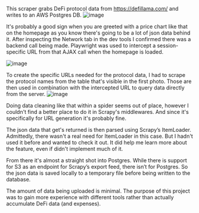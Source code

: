 This scraper grabs DeFi protocol data from https://defillama.com/ and writes to an AWS Postgres DB.
![image](https://user-images.githubusercontent.com/62268115/159244693-828fae04-26c1-42d7-a371-fbf3da8b82ef.png)


It's probably a good sign when you are greeted with a price chart like that on the homepage as you know there's going to be a lot of json data behind it. After inspecting the Network tab in the dev tools I confirmed there was a backend call being made.  Playwright was used to intercept a session-specific URL from that AJAX call when the homepage is loaded. 

![image](https://user-images.githubusercontent.com/62268115/159244955-c8ee8bf3-c448-41f6-a41f-8c480ab4f8f1.png)

To create the specific URLs needed for the protocol data, I had to scrape the protocol names from the table that's visible in the first photo.  Those are then used in combination with the intercepted URL to query data directly from the server.
![image](https://user-images.githubusercontent.com/62268115/159245704-e347d638-03e4-4dc5-9fde-6acff2436316.png)

Doing data cleaning like that within a spider seems out of place, however I couldn't find a better place to do it in Scrapy's middlewares.  And since it's specifically for URL generation it's probably fine.

The json data that get's returned is then parsed using Scrapy’s ItemLoader.  Admittedly, there wasn't a real need for ItemLoader in this case. But I hadn't used it before and wanted to check it out. It did help me learn more about the feature, even if didn't implement much of it.

From there it's almost a straight shot into Postgres. While there is support for S3 as an endpoint for Scrapy’s export feed, there isn’t for Postgres. So the json data is saved locally to a temporary file before being written to the database.

The amount of data being uploaded is minimal. The purpose of this project was to gain more experience with different tools rather than actually accumulate DeFi data (and expenses).
